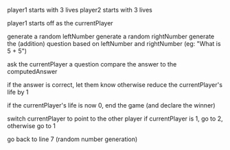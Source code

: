 player1 starts with 3 lives player2 starts with 3 lives

player1 starts off as the currentPlayer

generate a random leftNumber generate a random rightNumber generate the (addition) question based on leftNumber and rightNumber (eg: "What is 5 + 5")

ask the currentPlayer a question compare the answer to the computedAnswer

if the answer is correct, let them know otherwise reduce the currentPlayer's life by 1

if the currentPlayer's life is now 0, end the game (and declare the winner)

switch currentPlayer to point to the other player
if currentPlayer is 1, go to 2, otherwise go to 1

go back to line 7 (random number generation)